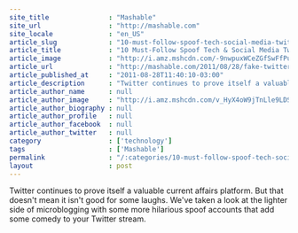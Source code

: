 ```yaml
---
site_title               : "Mashable"
site_url                 : "http://mashable.com"
site_locale              : "en_US"
article_slug             : "10-must-follow-spoof-tech-social-media-twitter-accounts"
article_title            : "10 Must-Follow Spoof Tech & Social Media Twitter Accounts"
article_image            : "http://i.amz.mshcdn.com/-9nwpuxWCeZGfSwFfPuVdwWqDJ8=/1200x627/2012%2F12%2F04%2Fa4%2F10mustfollo.b75.jpg"
article_url              : "http://mashable.com/2011/08/28/fake-twitter-tech-social-media/"
article_published_at     : "2011-08-28T11:40:10-03:00"
article_description      : "Twitter continues to prove itself a valuable current affairs platform. But that doesn't mean it isn't good for some laughs. We've taken a look at the lighter side of microblogging with some more hilarious spoof accounts that add some comedy to your Twitter stream."
article_author_name      : null
article_author_image     : "http://i.amz.mshcdn.com/v_HyX4oW9jTnLle9LDSoRJ-qzkM=/90x90/2016%2F07%2F14%2F96%2F2013020859amymaeellio.4fb7f.ece9e.jpg"
article_author_biography : null
article_author_profile   : null
article_author_facebook  : null
article_author_twitter   : null
category                 : ['technology']
tags                     : ['Mashable']
permalink                : "/:categories/10-must-follow-spoof-tech-social-media-twitter-accounts/"
layout                   : post
---
```


Twitter continues to prove itself a valuable current affairs platform. But that doesn't mean it isn't good for some laughs. We've taken a look at the lighter side of microblogging with some more hilarious spoof accounts that add some comedy to your Twitter stream.
